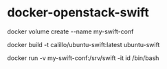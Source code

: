 # docker-openstack-swift

docker volume create --name my-swift-conf

docker build -t calillo/ubuntu-swift:latest ubuntu-swift

docker run -v my-swift-conf:/srv/swift -it id /bin/bash

